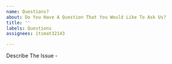 ```yaml
---
name: Questions?
about: Do You Have A Question That You Would Like To Ask Us?
title: ''
labels: Questions
assignees: itsmat32143

---
```


Describe The Issue -
